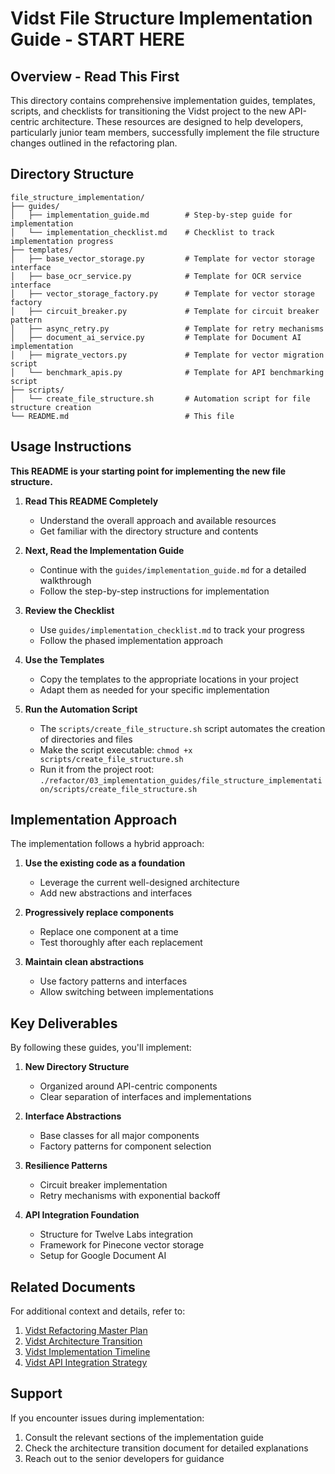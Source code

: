 # Vidst File Structure Implementation Guide - START HERE

## Overview - Read This First

This directory contains comprehensive implementation guides, templates, scripts, and checklists for transitioning the Vidst project to the new API-centric architecture. These resources are designed to help developers, particularly junior team members, successfully implement the file structure changes outlined in the refactoring plan.

## Directory Structure

```
file_structure_implementation/
├── guides/
│   ├── implementation_guide.md        # Step-by-step guide for implementation
│   └── implementation_checklist.md    # Checklist to track implementation progress
├── templates/
│   ├── base_vector_storage.py         # Template for vector storage interface
│   ├── base_ocr_service.py            # Template for OCR service interface
│   ├── vector_storage_factory.py      # Template for vector storage factory
│   ├── circuit_breaker.py             # Template for circuit breaker pattern
│   ├── async_retry.py                 # Template for retry mechanisms
│   ├── document_ai_service.py         # Template for Document AI implementation
│   ├── migrate_vectors.py             # Template for vector migration script
│   └── benchmark_apis.py              # Template for API benchmarking script
├── scripts/
│   └── create_file_structure.sh       # Automation script for file structure creation
└── README.md                          # This file
```

## Usage Instructions

**This README is your starting point for implementing the new file structure.**

1. **Read This README Completely**
   - Understand the overall approach and available resources
   - Get familiar with the directory structure and contents

2. **Next, Read the Implementation Guide**
   - Continue with the `guides/implementation_guide.md` for a detailed walkthrough
   - Follow the step-by-step instructions for implementation

3. **Review the Checklist**
   - Use `guides/implementation_checklist.md` to track your progress
   - Follow the phased implementation approach

4. **Use the Templates**
   - Copy the templates to the appropriate locations in your project
   - Adapt them as needed for your specific implementation

5. **Run the Automation Script**
   - The `scripts/create_file_structure.sh` script automates the creation of directories and files
   - Make the script executable: `chmod +x scripts/create_file_structure.sh`
   - Run it from the project root: `./refactor/03_implementation_guides/file_structure_implementation/scripts/create_file_structure.sh`

## Implementation Approach

The implementation follows a hybrid approach:

1. **Use the existing code as a foundation**
   - Leverage the current well-designed architecture
   - Add new abstractions and interfaces

2. **Progressively replace components**
   - Replace one component at a time
   - Test thoroughly after each replacement

3. **Maintain clean abstractions**
   - Use factory patterns and interfaces
   - Allow switching between implementations

## Key Deliverables

By following these guides, you'll implement:

1. **New Directory Structure**
   - Organized around API-centric components
   - Clear separation of interfaces and implementations

2. **Interface Abstractions**
   - Base classes for all major components
   - Factory patterns for component selection

3. **Resilience Patterns**
   - Circuit breaker implementation
   - Retry mechanisms with exponential backoff

4. **API Integration Foundation**
   - Structure for Twelve Labs integration
   - Framework for Pinecone vector storage
   - Setup for Google Document AI

## Related Documents

For additional context and details, refer to:

1. [Vidst Refactoring Master Plan](../../02_planning/vidst_refactoring_master_plan.md)
2. [Vidst Architecture Transition](../../02_planning/vidst_architecture_transition.md)
3. [Vidst Implementation Timeline](../../02_planning/vidst_implementation_timeline.md)
4. [Vidst API Integration Strategy](../../02_planning/vidst_api_integration_strategy.md)

## Support

If you encounter issues during implementation:

1. Consult the relevant sections of the implementation guide
2. Check the architecture transition document for detailed explanations
3. Reach out to the senior developers for guidance
